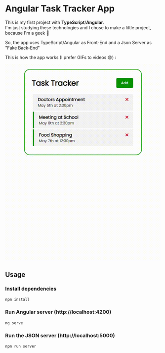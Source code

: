 # Angular Task Tracker App

This is my first project with <b>TypeScript</b>/<b>Angular</b>. <br>
I'm just studying these technologies and I chose to make a little project, because I'm a geek :robot: <br>

So, the app uses TypeScript/Angular as Front-End and a Json Server as "Fake Back-End"

This is how the app works (I prefer GIFs to videos :smile:) : <br>

![Alt text](https://raw.githubusercontent.com/ptr-cln/Task_Tracker/main/resources/HowItWorks.gif)<br>

## Usage

### Install dependencies

```
npm install
```

### Run Angular server (http://localhost:4200)

```
ng serve
```

### Run the JSON server (http://localhost:5000)

```
npm run server
```

